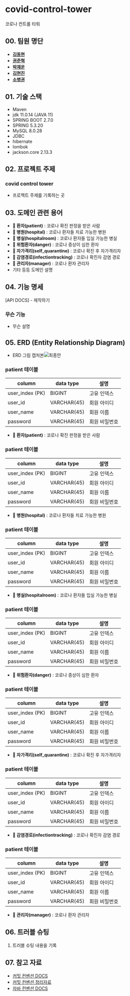 # covid-control-tower
 코로나 컨트롤 타워

## **00. 팀원 명단**

-   **[김동현](https://github.com/soulchicken)** 
-   **[권준혁](https://github.com/junhyeukkwon)** 
-   **[박재운](https://github.com/uiet312)** 
-   **[김현진](https://github.com/Hyeonjin-ee)** 
-   **[소병권](https://github.com/SOBEUNGKEUN)** 

## **01. 기술 스택**

-   Maven
-   jdk 11.0.14 (JAVA 11)
-   SPRING BOOT 2.7.0
-   SPRING 5.3.20
-   MySQL 8.0.28
-   JDBC
-   hibernate
-   lombok
-   jackson.core 2.13.3

## **02. 프로젝트 주제**

### **covid control tower**
- 프로젝트 주제를 기록하는 곳

## **03. 도메인 관련 용어**

- **👨 환자(patient)** : 코로나 확진 판정을 받은 사람
- **👨 병원(hospital)** : 코로나 환자들 치료 가능한 병원
- **👨 병실(hospitalroom)** : 코로나 환자들 입실 가능한 병실
- **👨 위험환자(danger)** : 코로나 증상이 심한 환자
- **👨 자가격리(self_quarantine)** : 코로나 확진 후 자가격리자
- **👨 감염경로(infectiontracking)** : 코로나 확진자 감염 경로
- **👨 관리자(manager)** : 코로나 환자 관리자
- 기타 등등 도메인 설명

## **04. 기능 명세**
[API DOCS] - 제작하기

### 무슨 기능
- 무슨 설명

## **05. ERD (Entity Relationship Diagram)**
- ERD 그림 캡처본![최종안](https://user-images.githubusercontent.com/64244851/175840178-41868100-de85-4533-83be-76d58f2e6705.JPG)

### **patient** 테이블                                  
| column          | data type | 설명      |        
|-----------------| --- |---------|
| user_index (PK) | BIGINT | 고유 인덱스  |
| user_id         | VARCHAR(45) | 회원 아이디  |
| user_name       | VARCHAR(45) | 회원 이름   |
| password        | VARCHAR(45) | 회원 비밀번호 |

- **👨 환자(patient)** : 코로나 확진 판정을 받은 사람

### **patient** 테이블                                  
| column          | data type | 설명      |        
|-----------------| --- |---------|
| user_index (PK) | BIGINT | 고유 인덱스  |
| user_id         | VARCHAR(45) | 회원 아이디  |
| user_name       | VARCHAR(45) | 회원 이름   |
| password        | VARCHAR(45) | 회원 비밀번호 |
- **👨 병원(hospital)** : 코로나 환자들 치료 가능한 병원

### **patient** 테이블                                  
| column          | data type | 설명      |        
|-----------------| --- |---------|
| user_index (PK) | BIGINT | 고유 인덱스  |
| user_id         | VARCHAR(45) | 회원 아이디  |
| user_name       | VARCHAR(45) | 회원 이름   |
| password        | VARCHAR(45) | 회원 비밀번호 |
- **👨 병실(hospitalroom)** : 코로나 환자들 입실 가능한 병실

### **patient** 테이블                                  
| column          | data type | 설명      |        
|-----------------| --- |---------|
| user_index (PK) | BIGINT | 고유 인덱스  |
| user_id         | VARCHAR(45) | 회원 아이디  |
| user_name       | VARCHAR(45) | 회원 이름   |
| password        | VARCHAR(45) | 회원 비밀번호 |
- **👨 위험환자(danger)** : 코로나 증상이 심한 환자

### **patient** 테이블                                  
| column          | data type | 설명      |        
|-----------------| --- |---------|
| user_index (PK) | BIGINT | 고유 인덱스  |
| user_id         | VARCHAR(45) | 회원 아이디  |
| user_name       | VARCHAR(45) | 회원 이름   |
| password        | VARCHAR(45) | 회원 비밀번호 |
- **👨 자가격리(self_quarantine)** : 코로나 확진 후 자가격리자

### **patient** 테이블                                  
| column          | data type | 설명      |        
|-----------------| --- |---------|
| user_index (PK) | BIGINT | 고유 인덱스  |
| user_id         | VARCHAR(45) | 회원 아이디  |
| user_name       | VARCHAR(45) | 회원 이름   |
| password        | VARCHAR(45) | 회원 비밀번호 |
- **👨 감염경로(infectiontracking)** : 코로나 확진자 감염 경로

### **patient** 테이블                                  
| column          | data type | 설명      |        
|-----------------| --- |---------|
| user_index (PK) | BIGINT | 고유 인덱스  |
| user_id         | VARCHAR(45) | 회원 아이디  |
| user_name       | VARCHAR(45) | 회원 이름   |
| password        | VARCHAR(45) | 회원 비밀번호 |
- **👨 관리자(manager)** : 코로나 환자 관리자

## **06. 트러블 슈팅**
1. 트러블 슈팅 내용을 기록

## **07. 참고 자료**
- [커밋 컨벤션 DOCS](https://udacity.github.io/git-styleguide/)
- [커밋 컨벤션 정리자료](https://overcome-the-limits.tistory.com/entry/%ED%98%91%EC%97%85-%ED%98%91%EC%97%85%EC%9D%84-%EC%9C%84%ED%95%9C-%EA%B8%B0%EB%B3%B8%EC%A0%81%EC%9D%B8-git-%EC%BB%A4%EB%B0%8B%EC%BB%A8%EB%B2%A4%EC%85%98-%EC%84%A4%EC%A0%95%ED%95%98%EA%B8%B0)
- [자바 컨벤션 DOCS](https://naver.github.io/hackday-conventions-java/)

